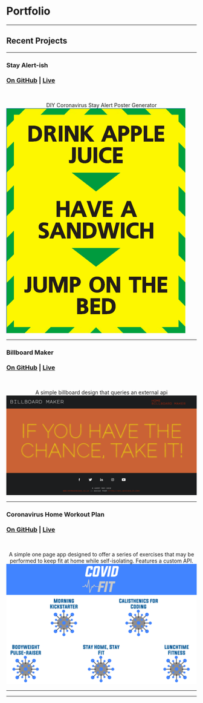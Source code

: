 # Portfolio

---

## Recent Projects

---

### Stay Alert-ish <br><br> [On GitHub](/coronaposter/) | [Live](https://harrymandeveloper.github.io/coronaposter/) 
<br> <center>DIY Coronavirus Stay Alert Poster Generator</center>
<img src="./images/coronacover.png"/>

---
### Billboard Maker <br><br> [On GitHub](/billboardmaker/) | [Live](https://harrymandeveloper.github.io/billboardmaker/) 
<br> <center>A simple billboard design that queries an external api</center>
<img src="./images/billboardcover.png"/>

---
### Coronavirus Home Workout Plan <br><br> [On GitHub](https://github.com/harrymandeveloper/workoutplan-backend) | [Live](http://bit.ly/covidfitCVlink) 
<br> <center>A simple one page app designed to offer a series of exercises that may be performed to keep fit at home while self-isolating. Features a custom API.</center>
<img src="./images/workoutplancover.png"/>

---



---

